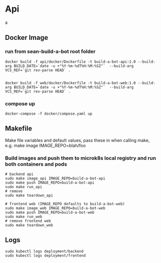 # Api

a

## Docker Image

### run from sean-build-a-bot root folder

```
docker build -f api/docker/Dockerfile -t build-a-bot-api:1.0 --build-arg BUILD_DATE=`date -u +"%Y-%m-%dT%H:%M:%SZ"`  --build-arg VCS_REF=`git rev-parse HEAD` .


docker build -f web/docker/Dockerfile -t build-a-bot-web:1.0 --build-arg BUILD_DATE=`date -u +"%Y-%m-%dT%H:%M:%SZ"`  --build-arg VCS_REF=`git rev-parse HEAD` .
```

### compose up

```
docker-compose -f docker/compose.yaml up
```

## Makefile

Make file variables and default values, pass these in when calling make, e.g. make image IMAGE_REPO=blah/foo

### Build images and push them to microk8s local registry and run both containers and pods

```
# backend api
sudo make image_api IMAGE_REPO=build-a-bot-api
sudo make push IMAGE_REPO=build-a-bot-api
sudo make run_api
# remove
sudo make teardown_api

# frontend web (IMAGE_REPO defaults to build-a-bot-web)
sudo make image_web IMAGE_REPO=build-a-bot-web
sudo make push IMAGE_REPO=build-a-bot-web
sudo make run_web
# remove frontend web
sudo make teardown_web

```

## Logs

```
sudo kubectl logs deployment/backend
sudo kubectl logs deployment/frontend

```
